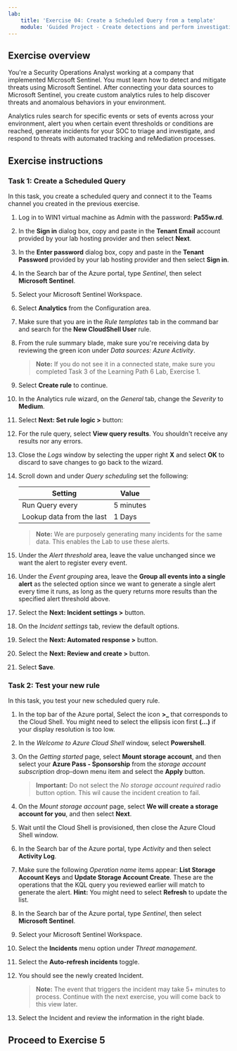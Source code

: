 ```yaml
---
lab:
    title: 'Exercise 04: Create a Scheduled Query from a template'
    module: 'Guided Project - Create detections and perform investigations using Microsoft Sentinel'
---
```


## Exercise overview

You're a Security Operations Analyst working at a company that implemented Microsoft Sentinel. You must learn how to detect and mitigate threats using Microsoft Sentinel. After connecting your data sources to Microsoft Sentinel, you create custom analytics rules to help discover threats and anomalous behaviors in your environment.

Analytics rules search for specific events or sets of events across your environment, alert you when certain event thresholds or conditions are reached, generate incidents for your SOC to triage and investigate, and respond to threats with automated tracking and reMediation processes.

## Exercise instructions

### Task 1: Create a Scheduled Query

In this task, you create a scheduled query and connect it to the Teams channel you created in the previous exercise.

1. Log in to WIN1 virtual machine as Admin with the password: **Pa55w.rd**.  

1. In the **Sign in** dialog box, copy and paste in the **Tenant Email** account provided by your lab hosting provider and then select **Next**.

1. In the **Enter password** dialog box, copy and paste in the **Tenant Password** provided by your lab hosting provider and then select **Sign in**.

1. In the Search bar of the Azure portal, type *Sentinel*, then select **Microsoft Sentinel**.

1. Select your Microsoft Sentinel Workspace.

1. Select **Analytics** from the Configuration area.

1. Make sure that you are in the *Rule templates* tab in the command bar and search for the **New CloudShell User** rule.

1. From the rule summary blade, make sure you're receiving data by reviewing the green icon under *Data sources: Azure Activity*.

    >**Note:** If you do not see it in a connected state, make sure you completed Task 3 of the Learning Path 6 Lab, Exercise 1.

1. Select **Create rule** to continue.

1. In the Analytics rule wizard, on the *General* tab, change the *Severity* to **Medium**.

1. Select **Next: Set rule logic >** button:

1. For the rule query, select **View query results**. You shouldn't receive any results nor any errors.

1. Close the *Logs* window by selecting the upper right **X** and select **OK** to discard to save changes to go back to the wizard.

1. Scroll down and under *Query scheduling* set the following:

    |Setting|Value|
    |---|---|
    |Run Query every|5 minutes|
    |Lookup data from the last|1 Days|

    >**Note:** We are purposely generating many incidents for the same data. This enables the Lab to use these alerts.

1. Under the *Alert threshold* area, leave the value unchanged since we want the alert to register every event.

1. Under the *Event grouping* area, leave the **Group all events into a single alert** as the selected option since we want to generate a single alert every time it runs, as long as the query returns more results than the specified alert threshold above.

1. Select the **Next: Incident settings >** button.

1. On the *Incident settings* tab, review the default options.

1. Select the **Next: Automated response >** button.


1. Select the **Next: Review and create >** button.
  
1. Select **Save**.

### Task 2: Test your new rule

In this task, you test your new scheduled query rule.


1. In the top bar of the Azure portal, Select the icon **>_** that corresponds to the Cloud Shell. You might need to select the ellipsis icon first **(...)** if your display resolution is too low.

1. In the *Welcome to Azure Cloud Shell* window, select **Powershell**.

1. On the *Getting started* page, select **Mount storage account**, and then select your **Azure Pass - Sponsorship** from the *storage account subscription* drop-down menu item and select the **Apply** button.

    >**Important:** Do not select the *No storage account required* radio button option. This wil cause the incident creation to fail.

1. On the *Mount storage account* page, select **We will create a storage account for you**, and then select **Next**.

1. Wait until the Cloud Shell is provisioned, then close the Azure Cloud Shell window.

1. In the Search bar of the Azure portal, type *Activity* and then select **Activity Log**.

1. Make sure the following *Operation name* items appear: **List Storage Account Keys** and **Update Storage Account Create**. These are the operations that the KQL query you reviewed earlier will match to generate the alert. **Hint:** You might need to select **Refresh** to update the list.

1. In the Search bar of the Azure portal, type *Sentinel*, then select **Microsoft Sentinel**.

1. Select your Microsoft Sentinel Workspace.

1. Select the **Incidents** menu option under *Threat management*.

1. Select the **Auto-refresh incidents** toggle.

1. You should see the newly created Incident.

    >**Note:** The event that triggers the incident may take 5+ minutes to process. Continue with the next exercise, you will come back to this view later.

1. Select the Incident and review the information in the right blade.

## Proceed to Exercise 5

